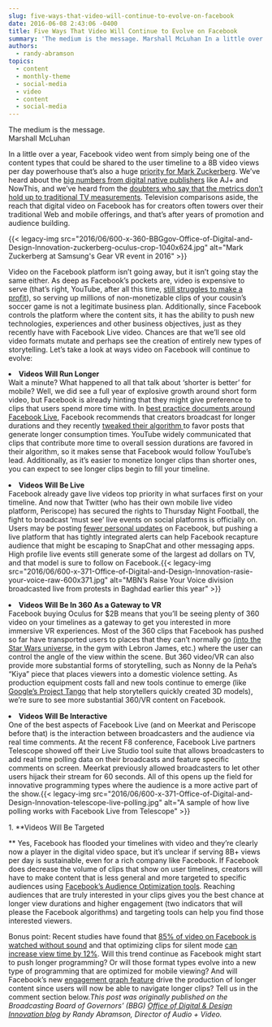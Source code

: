 ```yaml
---
slug: five-ways-that-video-will-continue-to-evolve-on-facebook
date: 2016-06-08 2:43:06 -0400
title: Five Ways That Video Will Continue to Evolve on Facebook
summary: 'The medium is the message. Marshall McLuhan In a little over a year, Facebook video went from simply being one of the content types that could be shared to the user timeline to a 8B video views per day powerhouse that’s also a huge priority for Mark Zuckerberg. We’ve heard about the big numbers from digital native'
authors:
  - randy-abramson
topics:
  - content
  - monthly-theme
  - social-media
  - video
  - content
  - social-media
---
```


<div class="testimonial small">
  The medium is the message.<br /> <span class="test-author">Marshall McLuhan</span>
</div>

In a little over a year, Facebook video went from simply being one of the content types that could be shared to the user timeline to a 8B video views per day powerhouse that’s also a huge <a href="http://www.popsci.com/mark-zuckerberg-within-five-years-facebook-will-be-mostly-video" target="_blank">priority for Mark Zuckerberg</a>. We’ve heard about the <a href="http://www.niemanlab.org/2015/08/how-aj-embraces-facebook-autoplay-and-comments-to-make-its-videos-stand-out/" target="_blank">big numbers from digital native publishers</a> like AJ+ and NowThis, and we’ve heard from the <a href="http://gawker.com/internet-video-views-is-a-100-percent-bullshit-metric-1774349561" target="_blank">doubters who say that the metrics don’t hold up to traditional TV measurements</a>. Television comparisons aside, the reach that digital video on Facebook has for creators often towers over their traditional Web and mobile offerings, and that’s after years of promotion and audience building.

{{< legacy-img src="2016/06/600-x-360-BBGgov-Office-of-Digital-and-Design-Innovation-zuckerberg-oculus-crop-1040x624.jpg" alt="Mark Zuckerberg at Samsung's Gear VR event in 2016" >}}

Video on the Facebook platform isn’t going away, but it isn’t going stay the same either. As deep as Facebook’s pockets are, video is expensive to serve (that’s right, YouTube, after all this time, <a href="http://www.cbsnews.com/news/4-reasons-youtube-still-doesnt-make-a-profit/" target="_blank">still struggles to make a profit</a>), so serving up millions of non-monetizable clips of your cousin’s soccer game is not a legitimate business plan. Additionally, since Facebook controls the platform where the content sits, it has the ability to push new technologies, experiences and other business objectives, just as they recently have with Facebook Live video. Chances are that we’ll see old video formats mutate and perhaps see the creation of entirely new types of storytelling. Let’s take a look at ways video on Facebook will continue to evolve:

<li style="margin-bottom: 15px">
  <strong>Videos Will Run Longer<br /> </strong>Wait a minute? What happened to all that talk about ‘shorter is better’ for mobile? Well, we did see a full year of explosive growth around short form video, but Facebook is already hinting that they might give preference to clips that users spend more time with. In <a href="https://www.facebook.com/facebookmedia/best-practices/live" target="_blank">best practice documents around Facebook Live</a>, Facebook recommends that creators broadcast for longer durations and they recently <a href="http://www.adweek.com/socialtimes/news-feed-algorithm-time-spent-2/638328" target="_blank">tweaked their algorithm </a>to favor posts that generate longer consumption times. YouTube widely communicated that clips that contribute more time to overall session durations are favored in their algorithm, so it makes sense that Facebook would follow YouTube’s lead. Additionally, as it’s easier to monetize longer clips than shorter ones, you can expect to see longer clips begin to fill your timeline.
</li>
<li style="margin-bottom: 15px">
  <strong>Videos Will Be Live<br /> </strong>Facebook already gave live videos top priority in what surfaces first on your timeline. And now that Twitter (who has their own mobile live video platform, Periscope) has secured the rights to Thursday Night Football, the fight to broadcast ‘must see’ live events on social platforms is officially on. Users may be posting <a href="http://www.theverge.com/2016/4/7/11387604/facebook-personal-sharing-decline-report" target="_blank">fewer personal updates</a> on Facebook, but pushing a live platform that has tightly integrated alerts can help Facebook recapture audience that might be escaping to SnapChat and other messaging apps. High profile live events still generate some of the largest ad dollars on TV, and that model is sure to follow on Facebook.{{< legacy-img src="2016/06/600-x-371-Office-of-Digital-and-Design-Innovation-rasie-your-voice-raw-600x371.jpg" alt="MBN’s Raise Your Voice division broadcasted live from protests in Baghdad earlier this year" >}}
</li>
<li style="margin-bottom: 15px">
  <strong>Videos Will Be In 360 As a Gateway to VR<br /> </strong>Facebook buying Oculus for $2B means that you’ll be seeing plenty of 360 video on your timelines as a gateway to get you interested in more immersive VR experiences. Most of the 360 clips that Facebook has pushed so far have transported users to places that they can’t normally go <a href="http://www.wired.com/2015/09/facebook-launches-360-video-immersive-star-wars-clip/">(into the Star Wars universe</a>, in the gym with Lebron James, etc.) where the user can control the angle of the view within the scene. But 360 video/VR can also provide more substantial forms of storytelling, such as Nonny de la Peña’s “Kiya” piece that places viewers into a domestic violence setting. As production equipment costs fall and new tools continue to emerge (like <a href="https://www.google.com/atap/project-tango/" target="_blank">Google’s Project Tango</a> that help storytellers quickly created 3D models), we’re sure to see more substantial 360/VR content on Facebook.
</li>
<li style="margin-bottom: 15px">
  <strong>Videos Will Be Interactive<br /> </strong>One of the best aspects of Facebook Live (and on Meerkat and Periscope before that) is the interaction between broadcasters and the audience via real time comments. At the recent F8 conference, Facebook Live partners Telescope showed off their Live Studio tool suite that allows broadcasters to add real time polling data on their broadcasts and feature specific comments on screen. Meerkat previously allowed broadcasters to let other users hijack their stream for 60 seconds. All of this opens up the field for innovative programming types where the audience is a more active part of the show.{{< legacy-img src="2016/06/600-x-371-Office-of-Digital-and-Design-Innovation-telescope-live-polling.jpg" alt="A sample of how live polling works with Facebook Live from Telescope" >}}
</li>
  1. **Videos Will Be Targeted
  
** Yes, Facebook has flooded your timelines with video and they’re clearly now a player in the digital video space, but it’s unclear if serving 8B+ views per day is sustainable, even for a rich company like Facebook. If Facebook does decrease the volume of clips that show on user timelines, creators will have to make content that is less general and more targeted to specific audiences using <a href="https://www.facebook.com/facebookmedia/get-started/audience-optimization" target="_blank">Facebook’s Audience Optimization tools</a>. Reaching audiences that are truly interested in your clips gives you the best chance at longer view durations and higher engagement (two indicators that will please the Facebook algorithms) and targeting tools can help you find those interested viewers.

Bonus point: Recent studies have found that <a href="http://digiday.com/platforms/silent-world-facebook-video/" target="_blank">85% of video on Facebook is watched without sound</a> and that optimizing clips for silent mode <a href="http://www.businessinsider.com/facebook-releases-automated-captioning-and-new-metrics-for-video-ads-2016-2" target="_blank">can increase view time by 12%</a>. Will this trend continue as Facebook might start to push longer programming? Or will those format types evolve into a new type of programming that are optimized for mobile viewing? And will Facebook’s new <a href="http://techcrunch.com/2016/05/23/facebook-live-video-engagement-graph/" target="_blank" rel="nofollow">engagement graph feature</a> drive the production of longer content since users will now be able to navigate longer clips? Tell us in the comment section below._This post was originally published on the Broadcasting Board of Governors’ (BBG) [Office of Digital & Design Innovation blog](https://innovation.bbg.gov/blog/) by Randy Abramson, Director of Audio + Video._